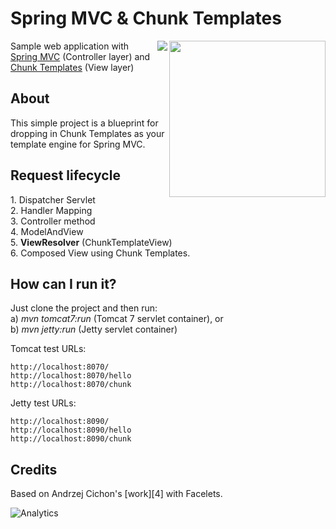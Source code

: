 Spring MVC & Chunk Templates
================
[<img align="right" src="http://www.x5software.com/chunk/docs/img/chunk_logo_500x500.png" width="250" />][1]
[<img align="right" src="http://www.x5software.com/chunk/spring_logo.png" />][2]

Sample web application with [Spring MVC][3] (Controller layer) and [Chunk Templates][1] (View layer)

<h2>About</h2>
This simple project is a blueprint for dropping in Chunk Templates as your template engine for Spring MVC.

<h2>Request lifecycle</h2>
1. Dispatcher Servlet<br/>
2. Handler Mapping<br/>
3. Controller method<br/>
4. ModelAndView <br/>
5. <b>ViewResolver</b> (ChunkTemplateView)<br/>
6. Composed View using Chunk Templates.

<h2>How can I run it?</h2>
Just clone the project and then run: <br/>
a) <i>mvn tomcat7:run</i> (Tomcat 7 servlet container), or  <br/>
b) <i>mvn jetty:run</i> (Jetty servlet container)

Tomcat test URLs:
```
http://localhost:8070/
http://localhost:8070/hello
http://localhost:8070/chunk
```

Jetty test URLs:
```
http://localhost:8090/
http://localhost:8090/hello
http://localhost:8090/chunk
```

<h2>Credits</h2>
Based on Andrzej Cichon's [work][4] with Facelets.

![Analytics](https://ga-beacon.appspot.com/UA-18933152-2/tomj74/chunk-spring-mvc)

  [1]: http://www.x5software.com/chunk/
  [2]: http://www.x5software.com/chunk/wiki/Spring_MVC
  [3]: http://projects.spring.io/spring-framework/
  [4]: https://github.com/acichon89/springmvcfacelets
